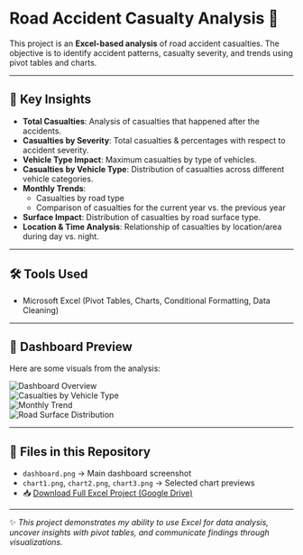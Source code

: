 # Road Accident Casualty Analysis 🚦  

This project is an **Excel-based analysis** of road accident casualties. The objective is to identify accident patterns, casualty severity, and trends using pivot tables and charts.  

---

## 🔹 Key Insights  
- **Total Casualties**: Analysis of casualties that happened after the accidents.  
- **Casualties by Severity**: Total casualties & percentages with respect to accident severity.  
- **Vehicle Type Impact**: Maximum casualties by type of vehicles.  
- **Casualties by Vehicle Type**: Distribution of casualties across different vehicle categories.  
- **Monthly Trends**:  
  - Casualties by road type  
  - Comparison of casualties for the current year vs. the previous year  
- **Surface Impact**: Distribution of casualties by road surface type.  
- **Location & Time Analysis**: Relationship of casualties by location/area during day vs. night.  

---

## 🛠️ Tools Used  
- Microsoft Excel (Pivot Tables, Charts, Conditional Formatting, Data Cleaning)  

---

## 📸 Dashboard Preview  
Here are some visuals from the analysis:  

![Dashboard Overview](dashboard.png)  
![Casualties by Vehicle Type](chart1.png)  
![Monthly Trend](chart2.png)  
![Road Surface Distribution](chart3.png)  

---

## 📂 Files in this Repository  
- `dashboard.png` → Main dashboard screenshot  
- `chart1.png`, `chart2.png`, `chart3.png` → Selected chart previews  
- 📥 [Download Full Excel Project (Google Drive)](https://docs.google.com/spreadsheets/d/1ENXH95NjvRDhaiT5bMhpR-lmMctGVCSe/edit?usp=drive_link&ouid=102636950865835563171&rtpof=true&sd=true)  

---

✨ *This project demonstrates my ability to use Excel for data analysis, uncover insights with pivot tables, and communicate findings through visualizations.*  

